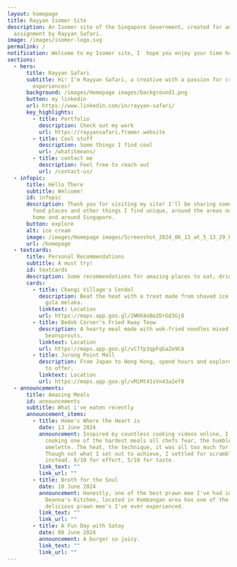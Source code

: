 ```yaml
---
layout: homepage
title: Rayyan Isomer Site
description: An Isomer site of the Singapore Government, created for an
  assignment by Rayyan Safari.
image: /images/isomer-logo.svg
permalink: /
notification: Welcome to my Isomer site, I  hope you enjoy your time here! :)
sections:
  - hero:
      title: Rayyan Safari
      subtitle: Hi! I’m Rayyan Safari, a creative with a passion for creating unique
        experiences!
      background: /images/Homepage images/background1.png
      button: my linkedin
      url: https://www.linkedin.com/in/rayyan-safari/
      key_highlights:
        - title: Portfolio
          description: Check out my work
          url: https://rayyansafari.framer.website
        - title: Cool stuff
          description: Some things I find cool
          url: /whatitmeans/
        - title: contact me
          description: Feel free to reach out
          url: /contact-us/
  - infopic:
      title: Hello There
      subtitle: Welcome!
      id: infopic
      description: Thank you for visiting my site! I'll be sharing some interesting
        food places and other things I find unique, around the areas near my
        home and around Singapore.
      button: explore
      alt: ice cream
      image: /images/Homepage images/Screenshot_2024_06_13_at_5_13_29_PM.png
      url: /homepage
  - textcards:
      title: Personal Recommendations
      subtitle: A must try!
      id: textcards
      description: Some recommendations for amazing places to eat, drink and spend time at.
      cards:
        - title: Changi Village's Cendol
          description: Beat the heat with a treat made from shaved ice, pandan jelly and
            gula melaka.
          linktext: Location
          url: https://maps.app.goo.gl/2WKK4oBo2DrGd3Gj8
        - title: Bedok Corner's Fried Kway Teow
          description: A hearty meal made with wok-fried noodles mixed with seafood and
            beansprouts.
          linktext: Location
          url: https://maps.app.goo.gl/vC7fp3qpFqGaZe9CA
        - title: Jurong Point Mall
          description: From Japan to Hong Kong, spend hours and explore what this mall has
            to offer.
          linktext: Location
          url: https://maps.app.goo.gl/vMiMt41sVn43a2ef8
  - announcements:
      title: Amazing Meals
      id: announcements
      subtitle: What i've eaten recently
      announcement_items:
        - title: Home's Where the Heart is
          date: 13 June 2024
          announcement: Inspired by countless cooking videos online, I decided to try
            cooking one of the hardest meals all chefs fear, the humble
            omelette. The heat, the technique, it was all too much for me.
            Though not what I set out to achieve, I settled for scrambled eggs
            instead. 8/10 for effort, 5/10 for taste.
          link_text: ""
          link_url: ""
        - title: Broth for the Soul
          date: 10 June 2024
          announcement: Honestly, one of the best prawn mee I've had in a long time.
            Deanna's Kitchen, located in Kembangan area has one of the most
            delicious prawn mee's I've ever experienced.
          link_text: ""
          link_url: ""
        - title: A Fun Day with Satay
          date: 08 June 2024
          announcement: A burger so juicy.
          link_text: ""
          link_url: ""
---
```

